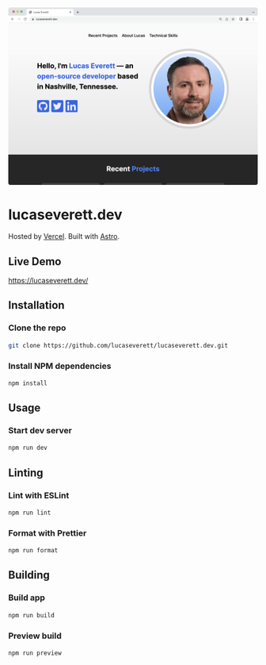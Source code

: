 <div style="text-align:center"><img src ="preview.png" /></div>

# lucaseverett.dev

Hosted by [Vercel](https://vercel.com/). Built with [Astro](https://astro.build/).

## Live Demo

https://lucaseverett.dev/

## Installation

### Clone the repo

```sh
git clone https://github.com/lucaseverett/lucaseverett.dev.git
```

### Install NPM dependencies

```sh
npm install
```

## Usage

### Start dev server

```sh
npm run dev
```

## Linting

### Lint with ESLint

```sh
npm run lint
```

### Format with Prettier

```sh
npm run format
```

## Building

### Build app

```sh
npm run build
```

### Preview build

```sh
npm run preview
```
